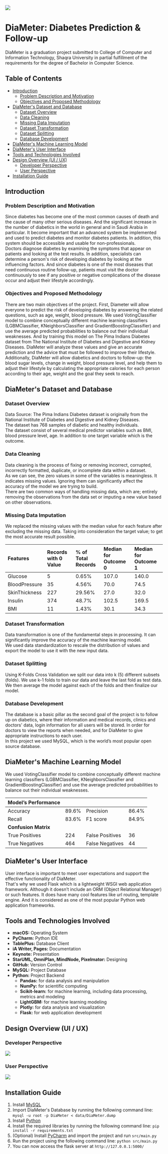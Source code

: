 <img src="assets/images/su-diameter-logo.png"/>

# DiaMeter: Diabetes Prediction & Follow-up

DiaMeter is a graduation project submitted to College of Computer and Information Technology, Shaqra University in partial fulfillment of the requirements for the degree of Bachelor in Computer Science.

## Table of Contents
- [Introduction](#introduction)
	- [Problem Description and Motivation](#problem-description-and-motivation)
	- [Objectives and Proposed Methodology](#objectives-and-proposed-methodology)
- [DiaMeter's Dataset and Database](#diameters-dataset-and-database)
	- [Dataset Overview](#dataset-overview)
	- [Data Cleaning](#data-cleaning)
	- [Missing Data Imputation](#missing-data-imputation)
	- [Dataset Transformation](#dataset-transformation)
	- [Dataset Splitting](#dataset-splitting)
	- [Database Development](#database-development)
- [DiaMeter's Machine Learning Model](#diameters-machine-learning-model)
- [DiaMeter's User Interface](#diameters-user-interface)
- [Tools and Technologies Involved](#tools-and-technologies-involved)
- [Design Overview (UI / UX)](#design-overview-ui--ux)
	- [Developer Perspective](#developer-perspective)
	- [User Perspective](#user-perspective)
- [Installation Guide](#installation-guide)

## Introduction
### Problem Description and Motivation
Since diabetes has become one of the most common causes of death and the cause of many other serious diseases. And the significant increase in the number of diabetics in the world in general and in Saudi Arabia in particular. It become important that an advanced system be implemented and used to predict diabetes and monitor diabetes patients. In addition, this system should be accessible and usable for non-professionals.<br/>
Doctors diagnose diabetes by examining the symptoms that appear on patients and looking at the test results. In addition, specialists can determine a person's risk of developing diabetes by looking at the influencing factors. And since diabetes is one of the most diseases that need continuous routine follow-up, patients must visit the doctor continuously to see if any positive or negative complications of the disease occur and adjust their lifestyle accordingly.

### Objectives and Proposed Methodology
There are two main objectives of the project. First, Diameter will allow everyone to predict the risk of developing diabetes by answering the related questions, such as age, weight, blood pressure. We used VotingClassifier model to combine conceptually different machine learning classifiers (LGBMClassifier, KNeighborsClassifier and GradientBoostingClassifier) and use the average predicted probabilities to balance out their individual weaknesses. And by training this model on The Pima Indians Diabetes dataset from The National Institute of Diabetes and Digestive and Kidney Diseases. DiaMeter will analyze these values and give an accurate prediction and the advice that must be followed to improve their lifestyle.<br/>
Additionally, DiaMeter will allow diabetics and doctors to follow-up: the blood sugar levels, change in weight, blood pressure level, and help them to adjust their lifestyle by calculating the appropriate calories for each person according to their age, weight and the goal they seek to reach.

## DiaMeter's Dataset and Database
### Dataset Overview
Data Source: The Pima Indians Diabetes dataset is originally from the National Institute of Diabetes and Digestive and Kidney Diseases.<br/>
The dataset has 768 samples of diabetic and healthy individuals.<br/>
The dataset consist of several medical predictor variables such as BMI, blood pressure level, age. In addition to one target variable which is the outcome.

### Data Cleaning
Data cleaning is the process of fixing or removing incorrect, corrupted, incorrectly formatted, duplicate, or incomplete data within a dataset.<br/>
As we can see, the zero values in some of the variables is meaningless. It indicates missing values. Ignoring them can significantly affect the accuracy of the model we are trying to build.<br/>
There are two common ways of handling missing data, which are; entirely removing the observations from the data set or imputing a new value based on other observations.

### Missing Data Imputation
We replaced the missing values with the median value for each feature after excluding the missing data. Taking into consideration the target value; to get the most accurate result possible.

| Features | Records with 0 Value | % of Total Records | Median for Outcome 0 | Median for Outcome 1 |
|:--|:--|:--|:--|:--|
| Glucose | 5 | 0.65% | 107.0 | 140.0 |
| BloodPressure | 35 | 4.56% | 70.0 | 74.5 |
| SkinThickness | 227 | 29.56% | 27.0 | 32.0 |
| Insulin | 374 | 48.7% | 102.5 | 169.5 |
| BMI | 11 | 1.43% | 30.1 | 34.3 |

### Dataset Transformation
Data transformation is one of the fundamental steps in processing. It can significantly improve the accuracy of the machine learning model.<br/>
We used data standardization to rescale the distribution of values and export the model to use it with the new input data.

### Dataset Splitting
Using K-Folds Cross Validation we split our data into k (5) different subsets (folds). We use k-1 folds to train our data and leave the last fold as test data. We then average the model against each of the folds and then finalize our model.

### Database Development
The database is a basic pillar as the second goal of the project is to follow up on diabetics, where their information and medical records, clinics and doctors' data, login information for all users will be stored. In order for doctors to view the reports when needed, and for DiaMeter to give appropriate instructions to each user.<br/>
In this project we used MySQL, which is the world’s most popular open source database.

## DiaMeter's Machine Learning Model
We used VotingClassifier model to combine conceptually different machine learning classifiers (LGBMClassifier, KNeighborsClassifier and GradientBoostingClassifier) and use the average predicted probabilities to balance out their individual weaknesses.

| **Model’s Performance** |  |  |  |
|:--|:--|:--|:--|
| Accuracy | 89.6% | Precision | 86.4% |
| Recall | 83.6% | F1 score | 84.9% |
| **Confusion Matrix** |  |  |  |
| True Positives | 224 | False Positives | 36 |
| True Negatives | 464 | False Negatives | 44 |

## DiaMeter's User Interface
User interface is important to meet user expectations and support the effective functionality of DiaMeter.<br/>
That's why we used Flask which is a lightweight WSGI web application framework. Although it doesn’t include an ORM (Object Relational Manager) or such features. It does have many cool features like url routing, template engine. And it is considered as one of the most popular Python web application frameworks.

## Tools and Technologies Involved
- **macOS:** Operating System
- **PyCharm:** Python IDE
- **TablePlus:** Database Client
- **iA Writer, Pages:** Documentation
- **Keynote:** Presentation
- **StarUML, OmniPlan, MindNode, Pixelmator:** Designing
- **GitHub:** Version Control
- **MySQL:** Project Database
- **Python:** Project Backend
	- **Pandas:** for data analysis and manipulation
	- **NumPy:** for scientific computing
	- **Scikit-learn:** for machine learning, including data processing, metrics and modeling
	- **LightGBM:** for machine learning modeling
	- **Plotly:** for data analysis and visualization
	- **Flask:** for web application development

## Design Overview (UI / UX)
### Developer Perspective
<img src="assets/images/developer-perspective.png"/>

### User Perspective
<img src="assets/images/user-perspective.png"/>

## Installation Guide
1. Install [MySQL](https://dev.mysql.com/downloads/mysql/)
2. Import DiaMeter's Database by running the following command line: `mysql -u root -p DiaMeter < data/DiaMeter.dump`
3. Install [Python](https://www.python.org/downloads/)
4. Install the required libraries by running the following command line: `pip install -r requirements.txt`
5. (Optional) Install [PyCharm](https://www.jetbrains.com/pycharm/download/) and import the project and run `src/main.py`
6. Run the project using the following command line: `python src/main.py`
7. You can now access the flask server at `http://127.0.0.1:5000/`
